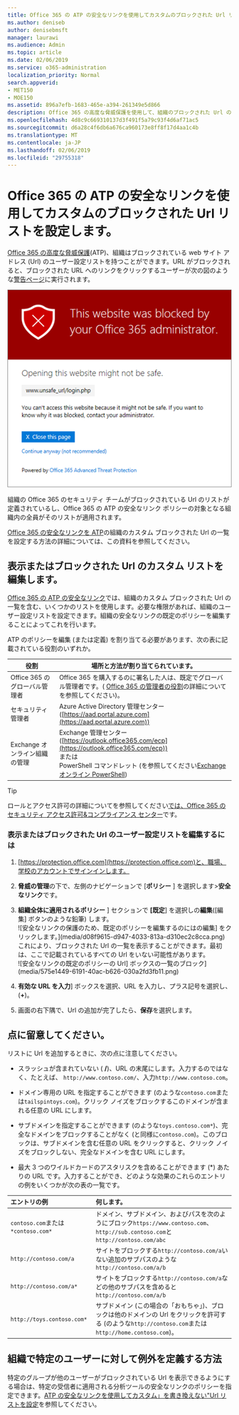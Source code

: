```yaml
---
title: Office 365 の ATP の安全なリンクを使用してカスタムのブロックされた Url リストを設定します。
ms.author: deniseb
author: denisebmsft
manager: laurawi
ms.audience: Admin
ms.topic: article
ms.date: 02/06/2019
ms.service: o365-administration
localization_priority: Normal
search.appverid:
- MET150
- MOE150
ms.assetid: 896a7efb-1683-465e-a394-261349e5d866
description: Office 365 の高度な脅威保護を使用して、組織のブロックされた Url の一覧を設定する方法について説明します。ブロックされた Url は、電子メール メッセージと、ATP の安全なリンク ポリシーに基づき、Office ドキュメントに適用されます。
ms.openlocfilehash: 4d8c9c669310137d3f491f5a79c93f4d6af71ac5
ms.sourcegitcommit: d6a28c4f6db6a676ca960173e8ff8f17d4aa1c4b
ms.translationtype: MT
ms.contentlocale: ja-JP
ms.lasthandoff: 02/06/2019
ms.locfileid: "29755318"
---
```

# <a name="set-up-a-custom-blocked-urls-list-using-office-365-atp-safe-links"></a>Office 365 の ATP の安全なリンクを使用してカスタムのブロックされた Url リストを設定します。

[Office 365 の高度な脅威保護](office-365-atp.md)(ATP)、組織はブロックされている web サイト アドレス (Url) のユーザー設定リストを持つことができます。URL がブロックされると、ブロックされた URL へのリンクをクリックするユーザーが次の図のような[警告ページ](atp-safe-links-warning-pages.md)に実行されます。 
  
![このサイトがブロックされています。](media/6b4bda2d-a1e6-419e-8b10-588e83c3af3f.png)
  
組織の Office 365 のセキュリティ チームがブロックされている Url のリストが定義されているし、Office 365 の ATP の安全なリンク ポリシーの対象となる組織内の全員がそのリストが適用されます。 
  
[Office 365 の安全なリンクを ATP](atp-safe-links.md)の組織のカスタム ブロックされた Url の一覧を設定する方法の詳細については、この資料を参照してください。
  
## <a name="view-or-edit-a-custom-list-of-blocked-urls"></a>表示またはブロックされた Url のカスタム リストを編集します。

[Office 365 の ATP の安全なリンク](atp-safe-links.md)では、組織のカスタム ブロックされた Url の一覧を含む、いくつかのリストを使用します。必要な権限があれば、組織のユーザー設定リストを設定できます。組織の安全なリンクの既定のポリシーを編集することによってこれを行います。

ATP のポリシーを編集 (または定義) を割り当てる必要があります、次の表に記載されている役割のいずれか。 

|役割  |場所と方法が割り当てられています。  |
|---------|---------|
|Office 365 のグローバル管理者 |Office 365 を購入するのに署名した人は、既定でグローバル管理者です。( [Office 365 の管理者の役割](https://docs.microsoft.com/office365/admin/add-users/about-admin-roles)の詳細についてを参照してください)。         |
|セキュリティ管理者 |Azure Active Directory 管理センター ([https://aad.portal.azure.com](https://aad.portal.azure.com))|
|Exchange オンライン組織の管理 |Exchange 管理センター ([https://outlook.office365.com/ecp](https://outlook.office365.com/ecp)) <br>または <br>  PowerShell コマンドレット (を参照してください[Exchange オンライン PowerShell](https://docs.microsoft.com/powershell/exchange/exchange-online/exchange-online-powershell?view=exchange-ps)) |

> [!TIP]
> ロールとアクセス許可の詳細についてを参照してください[では、Office 365 のセキュリティ アクセス許可&amp;コンプライアンス センター](permissions-in-the-security-and-compliance-center.md)です。

### <a name="to-view-or-edit-a-custom-blocked-urls-list"></a>表示またはブロックされた Url のユーザー設定リストを編集するには
  
1. [https://protection.office.com](https://protection.office.com)と、職場、学校のアカウントでサインインします。 
    
2. **脅威の管理**の下で、左側のナビゲーションで [**ポリシー** ] を選択します\>**安全なリンク**です。
    
3. **組織全体に適用されるポリシー** ] セクションで **[既定**] を選択しの**編集**([編集] ボタンのような鉛筆) します。<br/>![安全なリンクの保護のため、既定のポリシーを編集するのにはの編集] をクリックします。](media/d08f9615-d947-4033-813a-d310ec2c8cca.png)<br/>これにより、ブロックされた Url の一覧を表示することができます。最初は、ここで記載されているすべての Url をいない可能性があります。<br/>![安全なリンクの既定のポリシーの Url] ボックスの一覧のブロック](media/575e1449-6191-40ac-b626-030a2fd3fb11.png)
  
4. **有効な URL を入力**] ボックスを選択、URL を入力し、プラス記号を選択し、(**+**)。 

5. 画面の右下隅で、Url の追加が完了したら、**保存**を選択します。
    
## <a name="a-few-things-to-keep-in-mind"></a>点に留意してください。

リストに Url を追加するときに、次の点に注意してください。 

- スラッシュが含まれていない ( **/**)、URL の末尾にします。入力するのではなく、たとえば、 `http://www.contoso.com/`、入力`http://www.contoso.com`。
    
- ドメイン専用の URL を指定することができます (のような`contoso.com`または`tailspintoys.com`)。クリック ノイズをブロックするこのドメインが含まれる任意の URL にします。

- サブドメインを指定することができます (のような`toys.contoso.com*`)、完全なドメインをブロックすることがなく (と同様に`contoso.com`)。このブロックは、サブドメインを含む任意の URL をクリックすると、クリック ノイズをブロックしない、完全なドメインを含む URL にします。  
    
- 最大 3 つのワイルドカードのアスタリスクを含めることができます (\*) あたりの URL です。入力することができ、どのような効果のこれらのエントリの例をいくつかが次の表の一覧です。
    
|**エントリの例**|**何します。**|
|:-----|:-----|
|`contoso.com`または`*contoso.com*`  <br/> |ドメイン、サブドメイン、およびパスを次のようにブロック`https://www.contoso.com`、`http://sub.contoso.com`と`http://contoso.com/abc`  <br/> |
|`http://contoso.com/a`  <br/> |サイトをブロックする`http://contoso.com/a`いない追加のサブパスのような`http://contoso.com/a/b`  <br/> |
|`http://contoso.com/a*`  <br/> |サイトをブロックする`http://contoso.com/a`などの他のサブパスを含めると`http://contoso.com/a/b`  <br/> |
|`http://toys.contoso.com*`  <br/> |サブドメイン (この場合の「おもちゃ」)、ブロックは他のドメインの Url をクリックを許可する (のような`http://contoso.com`または`http://home.contoso.com`)。  <br/> |
   

## <a name="how-to-define-exceptions-for-certain-users-in-an-organization"></a>組織で特定のユーザーに対して例外を定義する方法

特定のグループが他のユーザーがブロックされている Url を表示できるようにする場合は、特定の受信者に適用される分析ツールの安全なリンクのポリシーを指定できます。[ATP の安全なリンクを使用してカスタム」を書き換えない"Url リストを設定](set-up-a-custom-do-not-rewrite-urls-list-with-atp.md)を参照してください。
  

